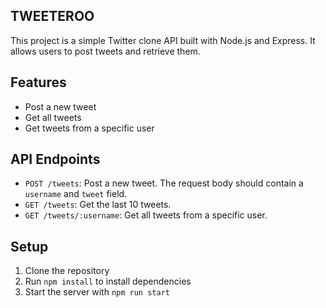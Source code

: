 ## TWEETEROO

This project is a simple Twitter clone API built with Node.js and Express. It allows users to post tweets and retrieve them.

## Features

- Post a new tweet
- Get all tweets
- Get tweets from a specific user

## API Endpoints

- `POST /tweets`: Post a new tweet. The request body should contain a `username` and `tweet` field.
- `GET /tweets`: Get the last 10 tweets.
- `GET /tweets/:username`: Get all tweets from a specific user.

## Setup

1. Clone the repository
2. Run `npm install` to install dependencies
3. Start the server with `npm run start`